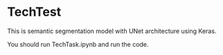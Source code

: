 # TechTest

This is semantic segmentation model with UNet architecture using Keras.

You should run TechTask.ipynb and run the code.
